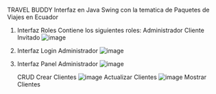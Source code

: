 TRAVEL BUDDY
Interfaz en Java Swing con la tematica de Paquetes de Viajes en Ecuador

1) Interfaz Roles
   Contiene los siguientes roles:
   Administrador
   Cliente
   Invitado
   ![image](https://github.com/user-attachments/assets/1691cc7a-14d7-43d9-bcf8-ad06b629e3e3)

2) Interfaz Login Administrador
   ![image](https://github.com/user-attachments/assets/6ae2bf15-7a14-4670-8fae-55506f83a888)

3) Interfaz Panel Administrador
   ![image](https://github.com/user-attachments/assets/79a3c960-6e98-44bd-bd46-ac1cb1f3813a)

   CRUD
   Crear Clientes
   ![image](https://github.com/user-attachments/assets/182d58e3-50f7-42d8-90dc-0e6872f05c1a)
   Actualizar Clientes
   ![image](https://github.com/user-attachments/assets/294ffab6-aa0d-44f6-a606-366f45779026)
   Mostrar Clientes


   
   
